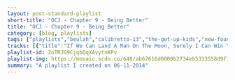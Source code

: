 ```yaml
---
layout: post-standard-playlist
short-title: "OCJ - Chapter 9 - Being Better"
title: "OCJ - Chapter 9 - Being Better"
category: [blog, playlists]
tags: ["playlists","beulah","calibretto-13","the-get-up-kids","new-found-glory","capital-cities","generationals","the-long-winters","someone-still-loves-you-boris-yeltsin","grizzly-bear","the-white-stripes","noah-and-the-whale","raffi","kongos","robin-thicke,-t.i.,-pharrell-williams","little-dragon","milky-chance","cazzette,-the-high","capital-cities,-andré-3000","animal-collective","kanye-west,-lupe-fiasco","ratatat","ben-kweller","the-robot-ate-me","islands","noah-and-the-whale","nat-king-cole","mae"]
tracks: [{"title":"If We Can Land A Man On The Moon, Surely I Can Win Your Heart","album":"When Your Heartstrings Break","artists":"Beulah"},{"title":"High 5","album":"Enter The Danger Brigade","artists":"Calibretto 13"},{"title":"Man Of Conviction","album":"Guilt Show","artists":"The Get Up Kids"},{"title":"Ready, Aim, Fire!","album":"Radiosurgery (Deluxe Edition)","artists":"New Found Glory"},{"title":"Kangaroo Court","album":"In A Tidal Wave Of Mystery (Deluxe Edition)","artists":"Capital Cities"},{"title":"You Got Me","album":"Heza","artists":"Generationals"},{"title":"Delicate Hands","album":"Ultimatum","artists":"The Long Winters"},{"title":"Sink/Let it Sway","album":"Let It Sway [Deluxe Edition]","artists":"Someone Still Loves You Boris Yeltsin"},{"title":"About Face","album":"Veckatimest","artists":"Grizzly Bear"},{"title":"We're Going To Be Friends","album":"White Blood Cells","artists":"The White Stripes"},{"title":"2 Atoms In A Molecule","album":"Peaceful, The World Lays Me Down","artists":"Noah And The Whale"},{"title":"This Old Man","album":"Baby Beluga","artists":"Raffi"},{"title":"Come with Me Now","album":"Lunatic","artists":"KONGOS"},{"title":"Blurred Lines","album":"Blurred Lines (Deluxe)","artists":"Robin Thicke, T.I., Pharrell Williams"},{"title":"Klapp Klapp","album":"Klapp Klapp","artists":"Little Dragon"},{"title":"Stolen Dance","album":"Stolen Dance","artists":"Milky Chance"},{"title":"Sleepless - Radio Edit","album":"Sleepless","artists":"CAZZETTE, The High"},{"title":"Farrah Fawcett Hair","album":"In A Tidal Wave Of Mystery (Deluxe Edition)","artists":"Capital Cities, André 3000"},{"title":"Brother Sport","album":"Merriweather Post Pavilion","artists":"Animal Collective"},{"title":"Touch The Sky","album":"Late Registration","artists":"Kanye West, Lupe Fiasco"},{"title":"Loud Pipes","album":"Classics","artists":"Ratatat"},{"title":"Gypsy Rose","album":"Changing Horses","artists":"Ben Kweller"},{"title":"Bad Feelings","album":"Carousel Waltz","artists":"The Robot Ate Me"},{"title":"In A Dream It Seemed Real","album":"A Sleep & A Forgetting (Deluxe Edition)","artists":"Islands"},{"title":"5 Years Time","album":"Peaceful, The World Lays Me Down","artists":"Noah And The Whale"},{"title":"Straighten Up And Fly Right - Remastered","album":"The Unforgettable Nat King Cole (Remastered)","artists":"Nat King Cole"},{"title":"The Fisherman Song (We All Need Love)","album":"(m)orning","artists":"Mae"}]
playlist-id: 2oTRJG9CjqbQqXAvytnKPv
playlist-img: https://mosaic.scdn.co/640/ab67616d0000b2734eb5333558d9f33cf4eaf5bcab67616d0000b2736b0f333f7f2dd0c09db6edd6ab67616d0000b27375996669993dbbb5f5718ff7ab67616d0000b273ed6aa650a87799277b8e372c
summary: "A playlist I created on 06-11-2014"
---
```

